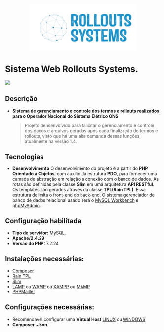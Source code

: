 <center><img src="logo.png" width="350"></center>

# Sistema Web Rollouts Systems.

[![](https://img.shields.io/pypi/status/ok)](https://travis-ci.org/joemccann/dillinger)
## Descrição

- **Sistema de gerenciamento e controle dos termos e rollouts realizados para o Operador Nacional do Sistema Elétrico ONS**
    >Projeto densenvolvido para falicitar o gerenciamento e controle dos dados e arquivos gerados após cada finalização de termos e rollouts, visto que há uma alta demanda dessas funções, atualmente na versão 1.4.

## Tecnologias
- **Desenvolvimento**
    O desenvolvimento do projeto é a partir do **PHP Orientado a Objetos**, com auxílio da estrutura **PDO**, para fornecer uma camada de abstração em relação a conexão com o banco de dados. 
    As rotas são definidas pela classe **Slim** em uma arquitetura **API RESTful**.
    Os templates são gerados através da  classe **TPL(Rain TPL)**.
    Essa estrutura delimita o front-end do back-end.
    O sistema gerenciador de banco de dados relacional usado será o [MySQL Workbench](https://www.mysql.com/products/workbench/) e [phpMyAdmin](https://www.phpmyadmin.net/).

## Configuração habilitada

- **Tipo de servidor:** MySQL.
- **Apache/2.4.29**
- **Versão do PHP:** 7.2.24

  
 ## Instalações necessárias:

- [Composer](https://github.com/composer/composer)
- [Rain TPL](https://github.com/feulf/raintpl3)
- [Slim](https://www.slimframework.com/)
- [LAMP](https://www.techtudo.com.br/dicas-e-tutoriais/noticia/2012/11/como-instalar-lamp-no-linux.html) ou [WAMP](https://www.techtudo.com.br/tudo-sobre/wampserver.html) ou [XAMPP]() ou [MAMP](https://www.apachefriends.org/pt_br/index.html)
- [PHPMailler](https://github.com/PHPMailer/PHPMailer)

 ## Configurações necessárias:

- Recomendável configurar uma **Virtual Host** [LINUX](https://odesenvolvedor.com.br/como-configurar-um-dominio-com-lamp-linux-apache-mysql-php.html) ou [WINDOWS](https://hcode.com.br/blog/como-configurar-apache-virtual-hosts-no-windows)
- **Composer .Json**.




